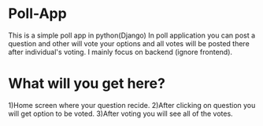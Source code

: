 # Poll-App
This is a simple poll app in python(Django)
In poll application you can post a question and other will vote your options and all votes will be posted there after individual's voting.
I mainly focus on backend (ignore frontend).

# What will you get here?
1)Home screen where your question recide. 
2)After clicking on question you will get option to be voted.
3)After voting you will see all of the votes.
